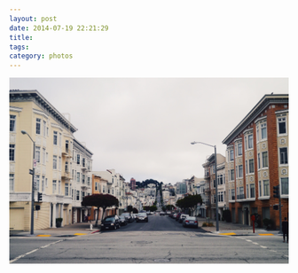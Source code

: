 ```yaml
---
layout: post
date: 2014-07-19 22:21:29
title: 
tags:
category: photos
---
```


![title](/assets/photoblog/sfstreet.jpg)